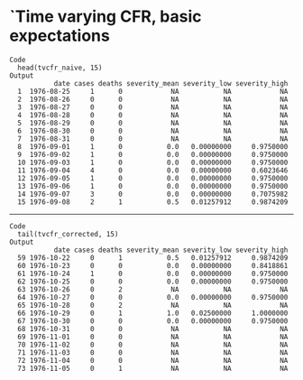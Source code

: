 # `Time varying CFR, basic expectations

    Code
      head(tvcfr_naive, 15)
    Output
               date cases deaths severity_mean severity_low severity_high
      1  1976-08-25     1      0            NA           NA            NA
      2  1976-08-26     0      0            NA           NA            NA
      3  1976-08-27     0      0            NA           NA            NA
      4  1976-08-28     0      0            NA           NA            NA
      5  1976-08-29     0      0            NA           NA            NA
      6  1976-08-30     0      0            NA           NA            NA
      7  1976-08-31     0      0            NA           NA            NA
      8  1976-09-01     1      0           0.0   0.00000000     0.9750000
      9  1976-09-02     1      0           0.0   0.00000000     0.9750000
      10 1976-09-03     1      0           0.0   0.00000000     0.9750000
      11 1976-09-04     4      0           0.0   0.00000000     0.6023646
      12 1976-09-05     1      0           0.0   0.00000000     0.9750000
      13 1976-09-06     1      0           0.0   0.00000000     0.9750000
      14 1976-09-07     3      0           0.0   0.00000000     0.7075982
      15 1976-09-08     2      1           0.5   0.01257912     0.9874209

---

    Code
      tail(tvcfr_corrected, 15)
    Output
               date cases deaths severity_mean severity_low severity_high
      59 1976-10-22     0      1           0.5   0.01257912     0.9874209
      60 1976-10-23     0      0           0.0   0.00000000     0.8418861
      61 1976-10-24     1      0           0.0   0.00000000     0.9750000
      62 1976-10-25     0      0           0.0   0.00000000     0.9750000
      63 1976-10-26     0      2            NA           NA            NA
      64 1976-10-27     0      0           0.0   0.00000000     0.9750000
      65 1976-10-28     0      2            NA           NA            NA
      66 1976-10-29     0      1           1.0   0.02500000     1.0000000
      67 1976-10-30     0      0           0.0   0.00000000     0.9750000
      68 1976-10-31     0      0            NA           NA            NA
      69 1976-11-01     0      0            NA           NA            NA
      70 1976-11-02     0      0            NA           NA            NA
      71 1976-11-03     0      0            NA           NA            NA
      72 1976-11-04     0      0            NA           NA            NA
      73 1976-11-05     0      1            NA           NA            NA

